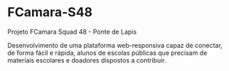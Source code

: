 # FCamara-S48
Projeto FCamara Squad 48 - 
Ponte de Lapis

Desenvolvimento de uma plataforma web-responsiva capaz de conectar, de forma fácil e rápida, alunos de escolas públicas que precisam 
de materiais escolares e doadores dispostos a contribuir.
